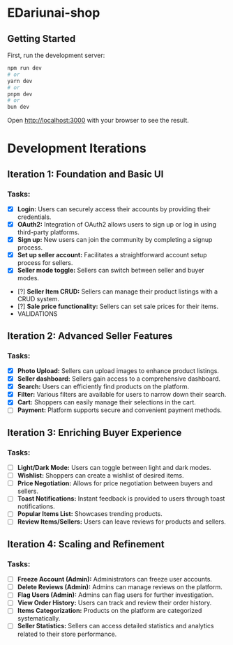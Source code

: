# EDariunai-shop

## Getting Started

First, run the development server:

```bash
npm run dev
# or
yarn dev
# or
pnpm dev
# or
bun dev
```

Open [http://localhost:3000](http://localhost:3000) with your browser to see the result.

# Development Iterations

## Iteration 1: Foundation and Basic UI
### Tasks:
- [x] **Login:** Users can securely access their accounts by providing their credentials.
- [x] **OAuth2:** Integration of OAuth2 allows users to sign up or log in using third-party platforms.
- [x] **Sign up:** New users can join the community by completing a signup process.
- [x] **Set up seller account:** Facilitates a straightforward account setup process for sellers.
- [x] **Seller mode toggle:** Sellers can switch between seller and buyer modes.
- [?] **Seller Item CRUD:** Sellers can manage their product listings with a CRUD system.
- [?] **Sale price functionality:** Sellers can set sale prices for their items.
- VALIDATIONS

## Iteration 2: Advanced Seller Features
### Tasks:
- [x] **Photo Upload:** Sellers can upload images to enhance product listings.
- [x] **Seller dashboard:** Sellers gain access to a comprehensive dashboard.
- [x] **Search:** Users can efficiently find products on the platform.
- [x] **Filter:** Various filters are available for users to narrow down their search.
- [x] **Cart:** Shoppers can easily manage their selections in the cart.
- [ ] **Payment:** Platform supports secure and convenient payment methods.

## Iteration 3: Enriching Buyer Experience
### Tasks:
- [ ] **Light/Dark Mode:** Users can toggle between light and dark modes.
- [ ] **Wishlist:** Shoppers can create a wishlist of desired items.
- [ ] **Price Negotiation:** Allows for price negotiation between buyers and sellers.
- [ ] **Toast Notifications:** Instant feedback is provided to users through toast notifications.
- [ ] **Popular Items List:** Showcases trending products.
- [ ] **Review Items/Sellers:** Users can leave reviews for products and sellers.

## Iteration 4: Scaling and Refinement
### Tasks:
- [ ] **Freeze Account (Admin):** Administrators can freeze user accounts.
- [ ] **Delete Reviews (Admin):** Admins can manage reviews on the platform.
- [ ] **Flag Users (Admin):** Admins can flag users for further investigation.
- [ ] **View Order History:** Users can track and review their order history.
- [ ] **Items Categorization:** Products on the platform are categorized systematically.
- [ ] **Seller Statistics:** Sellers can access detailed statistics and analytics related to their store performance.
